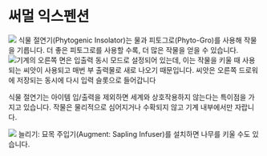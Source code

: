 # 써멀 익스펜션

![](crops.png)
식물 절연기(Phytogenic Insolator)는 물과 피토그로(Phyto-Gro)를 사용해 작물을 기릅니다. 더 좋은 피토그로를 사용할 수록, 더 많은 작물을 얻을 수 있습니다.
![기계의 오른쪽 면은 입출력 동시 모드로 설정되어 있는데, 이는 작물을 키울 때 사용되는 씨앗이 사용되고 매번 부 출력물로 새로 나오기 때문입니다. 씨앗은 오른쪽 드로워에 저장되는 동시에 다시 입력 슬롯으로 들어갑니다](gui.png)

식물 절연기는 아이템 입/출력을 제외하면 세계와 상호작용하지 않는다는 특이점을 가지고 있습니다. 작물은 물리적으로 심어지거나 수확되지 않고 기계 내부에서만 자랍니다.

![](trees.png)
늘리기: 묘목 주입기(Augment: Sapling Infuser)를 설치하면 나무를 키울 수도 있습니다.